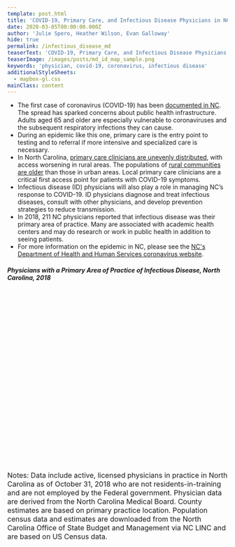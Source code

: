 ```yaml
---
template: post.html
title: 'COVID-19, Primary Care, and Infectious Disease Physicians in NC'
date: 2020-03-05T00:00:00.000Z
author: 'Julie Spero, Heather Wilson, Evan Galloway'
hide: true
permalink: /infectious_disease_md
teaserText: 'COVID-19, Primary Care, and Infectious Disease Physicians in NC'
teaserImage: /images/posts/md_id_map_sample.png
keywords: 'physician, covid-19, coronavirus, infectious disease'
additionalStyleSheets:
  - mapbox-gl.css
mainClass: content
---
```

* The first case of coronavirus (COVID-19) has been [documented in NC](https://www.newsobserver.com/news/local/article240750876.html).  The spread has sparked concerns about public health infrastructure. Adults aged 65 and older are especially vulnerable to coronaviruses and the subsequent respiratory infections they can cause. 
* During an epidemic like this one, primary care is the entry point to testing and to referral if more intensive and specialized care is necessary.
* In North Carolina, [primary care clinicians are unevenly distributed](https://nchealthworkforce.unc.edu/physician_growth_metro/), with access worsening in rural areas.  The populations of [rural communities are older](https://nchealthworkforce.unc.edu/percent_65_and_older_map/) than those in urban areas.  Local primary care clinicians are a critical first access point for patients with COVID-19 symptoms.  
*  Infectious disease (ID) physicians will also play a role in managing NC’s response to COVID-19.  ID physicians diagnose and treat infectious diseases, consult with other physicians, and develop prevention strategies to reduce transmission.
*  In 2018, 211 NC physicians reported that infectious disease was their primary area of practice.  Many are associated with academic health centers and may do research or work in public health in addition to seeing patients.
*  For more information on the epidemic in NC, please see the [NC's Department of Health and Human Services coronavirus website](https://www.ncdhhs.gov/divisions/public-health/coronavirus-disease-2019-covid-19-response-north-carolina).

<h5>Physicians with a Primary Area of Practice of Infectious Disease, North Carolina, 2018</h5>
<div id="map" style="height:400px;max-width:800px;margin:auto;"></div>

 <script src='/javascript/mapbox-gl.js'></script>

 <p style="font-size:1rem;margin-top:10px;">Notes: Data include active, licensed physicians in practice in North Carolina as of October 31, 2018 who are not residents-in-training and are not employed by the Federal government. Physician data are derived from the North Carolina Medical Board. County estimates are based on primary practice location. Population census data and estimates are downloaded from the North Carolina Office of State Budget and Management via NC LINC and are based on US Census data.</p>

<script>
mapboxgl.accessToken = 'pk.eyJ1IjoiZ2FsbG93YXlldmFuIiwiYSI6ImNqanJlendzeTJ2MGIza3M0bzdzaGx5ZW8ifQ.Baz1Ju09q2mNHqw1gUbbSQ';
var map = new mapboxgl.Map({
container: 'map',
style: 'mapbox://styles/mapbox/light-v10',
center: [-80.1, 35.4],
minZoom: 6, 
zoom: 6,
maxZoom: 10
});
map.on('load', function() {
// Add a new source from our GeoJSON data and
// set the 'cluster' option to true. GL-JS will
// add the point_count property to your source data.
map.addSource('id_md', {
type: 'geojson',
data:
'/data/infectious_disease_md_points.json',
cluster: true,
clusterMaxZoom: 14, // Max zoom to cluster points on
clusterRadius: 50 // Radius of each cluster when clustering points (defaults to 50)
});

map.addLayer({
id: 'clusters',
type: 'circle',
source: 'id_md',
filter: ['has', 'point_count'],
paint: {
// Use step expressions (https://docs.mapbox.com/mapbox-gl-js/style-spec/#expressions-step)
// with three steps to implement three types of circles:
//   * Blue, 20px circles when point count is less than 100
//   * Yellow, 30px circles when point count is between 100 and 750
//   * Pink, 40px circles when point count is greater than or equal to 750
'circle-color': [
'step',
['get', 'point_count'],
'#dadaeb',
20,
'#bcbddc',
40,
'#9e9ac8',
60,
'#807dba',
80,
'#6a51a3',
100,
'#4a1486',
],
'circle-radius': [
'step',
['get', 'point_count'],
20,
100,
30,
750,
40
]
}
});
 
map.addLayer({
id: 'cluster-count',
type: 'symbol',
source: 'id_md',
filter: ['has', 'point_count'],
layout: {
'text-field': '{point_count_abbreviated}',
'text-font': ['DIN Offc Pro Medium', 'Arial Unicode MS Bold'],
'text-size': 12
}
});
 
map.addLayer({
id: 'unclustered-point',
type: 'circle',
source: 'id_md',
filter: ['!', ['has', 'point_count']],
paint: {
'circle-color': '#dadaeb',
'circle-radius': 4,
'circle-stroke-width': 1,
'circle-stroke-color': '#4a1486'
}
});

});
</script>